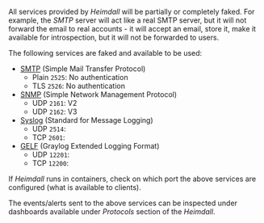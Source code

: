 All services provided by _Heimdall_ will be partially or completely faked. For example, the _SMTP_ server will act like a real SMTP server, but it will not forward the email to real accounts - it will accept an email, store it, make it available for introspection, but it will not be forwarded to users.

The following services are faked and available to be used:

* [SMTP](protocol/smtp) (Simple Mail Transfer Protocol)
    * Plain `2525`: No authentication
    * TLS `2526`: No authentication
* [SNMP](protocol/snmp) (Simple Network Management Protocol)
    * UDP `2161`: V2
    * UDP `2162`: V3
* [Syslog](protocol/syslog) (Standard for Message Logging)
    * UDP `2514`:
    * TCP `2601`:
* [GELF](protocol/gelf) (Graylog Extended Logging Format)
    * UDP `12201`:
    * TCP `12200`:

If _Heimdall_ runs in containers, check on which port the above  services are configured (what is available to clients).

The events/alerts sent to the above services can be inspected under dashboards available under _Protocols_ section of the _Heimdall_. 